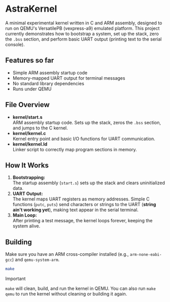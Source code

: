 # AstraKernel

A minimal experimental kernel written in C and ARM assembly, designed to run on QEMU's VersatilePB (vexpress-a9) emulated platform. This project currently demonstrates how to bootstrap a system, set up the stack, zero the `.bss` section, and perform basic UART output (printing text to the serial console).

## Features so far

- Simple ARM assembly startup code
- Memory-mapped UART output for terminal messages
- No standard library dependencies
- Runs under QEMU

## File Overview

- **kernel/start.s**  
  ARM assembly startup code. Sets up the stack, zeros the `.bss` section, and jumps to the C kernel.
- **kernel/kernel.c**  
  Kernel entry point and basic I/O functions for UART communication.
- **kernel/kernel.ld**  
  Linker script to correctly map program sections in memory.

## How It Works

1. **Bootstrapping:**  
   The startup assembly (`start.s`) sets up the stack and clears uninitialized data.
2. **UART Output:**  
   The kernel maps UART registers as memory addresses. Simple C functions (`putc`, `puts`) send characters or strings to the UART (__string ain't working yet__), making text appear in the serial terminal.
3. **Main Loop:**  
   After printing a test message, the kernel loops forever, keeping the system alive.

## Building

Make sure you have an ARM cross-compiler installed (e.g., `arm-none-eabi-gcc`) and `qemu-system-arm`.

```sh
make
```

> [!IMPORTANT]
> 
> `make` will clean, build, and run the kernel in QEMU. You can also run `make qemu` to run the kernel without cleaning or building it again.